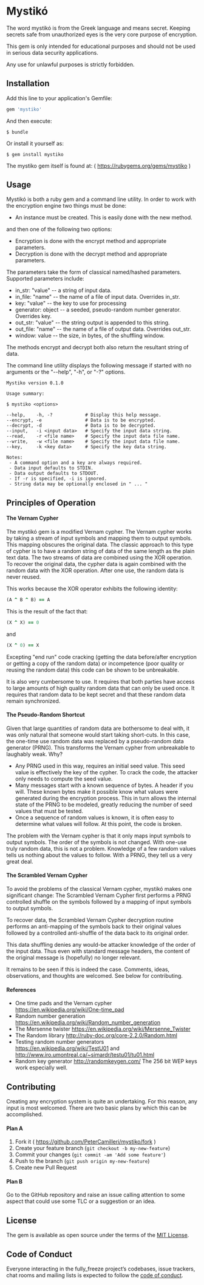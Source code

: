 # Mystik&oacute;

The word mystik&oacute; is from the Greek language and means secret. Keeping
secrets safe from unauthorized eyes is the very core purpose of encryption.

This gem is only intended for educational purposes and should not be used in
serious data security applications.

Any use for unlawful purposes is strictly forbidden.

## Installation

Add this line to your application's Gemfile:

```ruby
gem 'mystiko'
```

And then execute:

    $ bundle

Or install it yourself as:

    $ gem install mystiko

The mystiko gem itself is found at: ( https://rubygems.org/gems/mystiko )

## Usage

Mystik&oacute; is both a ruby gem and a command line utility. In order to work
with the encryption engine two things must be done:

 - An instance must be created. This is easily done with the new method.

and then one of the following two options:

 - Encryption is done with the encrypt method and appropriate parameters.
 - Decryption is done with the decrypt method and appropriate parameters.

The parameters take the form of classical named/hashed parameters. Supported
parameters include:

 - in_str: "value" -- a string of input data.
 - in_file: "name" -- the name of a file of input data. Overrides in_str.
 - key: "value" -- the key to use for processing
 - generator: object -- a seeded, pseudo-random number generator. Overrides key.
 - out_str: "value" -- the string output is appended to this string.
 - out_file: "name" -- the name of a file of output data. Overrides out_str.
 - window: value -- the size, in bytes, of the shuffling window.

The methods encrypt and decrypt both also return the resultant string of data.

The command line utility displays the following message if started with no
arguments or the "--help", "-h", or "-?" options.

    Mystiko version 0.1.0

    Usage summary:

    $ mystiko <options>

    --help,    -h, -?            # Display this help message.
    --encrypt, -e                # Data is to be encrypted.
    --decrypt, -d                # Data is to be decrypted.
    --input,   -i <input data>   # Specify the input data string.
    --read,    -r <file name>    # Specify the input data file name.
    --write,   -w <file name>    # Specify the input data file name.
    --key,     -k <key data>     # Specify the key data string.

    Notes:
     - A command option and a key are always required.
     - Data input defaults to STDIN.
     - Data output defaults to STDOUT.
     - If -r is specified, -i is ignored.
     - String data may be optionally enclosed in " ... "

## Principles of Operation

#### The Vernam Cypher

The mystik&oacute; gem is a modified Vernam cypher. The Vernam cypher works
by taking a stream of input symbols and mapping them to output symbols. This
mapping obscures the original data. The classic approach to this type of cypher
is to have a random string of data of the same length as the plain text data.
The two streams of data are combined using the XOR operation. To recover the
original data, the cypher data is again combined with the random data with the
XOR operation. After one use, the random data is never reused.

This works because the XOR operator exhibits the following identity:

```ruby
(A ^ B ^ B) == A
```
This is the result of the fact that:

```ruby
(X ^ X) == 0
```
and

```ruby
(X ^ 0) == X
```

Excepting "end run" code cracking (getting the data before/after encryption or
getting a copy of the random data) or incompetence (poor quality or reusing the
random data) this code can be shown to be unbreakable.

It is also very cumbersome to use. It requires that both parties have access to
large amounts of high quality random data that can only be used once. It
requires that random data to be kept secret and that these random data remain
synchronized.

#### The Pseudo-Random Shortcut

Given that large quantities of random data are bothersome to deal with, it was
only natural that someone would start taking short-cuts. In this case, the
one-time use random data was replaced by a pseudo-random data generator (PRNG).
This transforms the Vernam cypher from unbreakable to laughably weak. Why?

 - Any PRNG used in this way, requires an initial seed value. This seed value
is effectively the key of the cypher. To crack the code, the attacker only
needs to compute the seed value.
 - Many messages start with a known sequence of bytes. A header if you will.
These known bytes make it possible know what values were generated during the
encryption process. This in turn allows the internal state of the PRNG to be
modeled, greatly reducing the number of seed values that must be tested.
 - Once a sequence of random values is known, it is often easy to determine
what values will follow. At this point, the code is broken.

The problem with the Vernam cypher is that it only maps input symbols to
output symbols. The order of the symbols is not changed. With one-use truly
random data, this is not a problem. Knowledge of a few random values tells
us nothing about the values to follow. With a PRNG, they tell us a very great
deal.

#### The Scrambled Vernam Cypher

To avoid the problems of the classical Vernam cypher, mystik&oacute; makes one
significant change: The Scrambled Vernam Cypher first performs a PRNG
controlled shuffle on the symbols followed by a mapping of input symbols to
output symbols.

To recover data, the Scrambled Vernam Cypher decryption routine performs an
anti-mapping of the symbols back to their original values followed by a
controlled anti-shuffle of the data back to its original order.

This data shuffling denies any would-be attacker knowledge of the order of the
input data. Thus even with standard message headers, the content of the
original message is (hopefully) no longer relevant.

It remains to be seen if this is indeed the case. Comments, ideas,
observations, and thoughts are welcomed. See below for contributing.

#### References

- One time pads and the Vernam cypher https://en.wikipedia.org/wiki/One-time_pad
- Random number generation https://en.wikipedia.org/wiki/Random_number_generation
- The Mersenne twister  https://en.wikipedia.org/wiki/Mersenne_Twister
- The Random library http://ruby-doc.org/core-2.2.0/Random.html
- Testing random number generators https://en.wikipedia.org/wiki/TestU01 and
http://www.iro.umontreal.ca/~simardr/testu01/tu01.html
- Random key generator http://randomkeygen.com/ The 256 bit WEP keys work especially well.

## Contributing

Creating any encryption system is quite an undertaking. For this reason,
any input is most welcomed. There are two basic plans by which this can
be accomplished.

#### Plan A

1. Fork it ( https://github.com/PeterCamilleri/mystiko/fork )
2. Create your feature branch (`git checkout -b my-new-feature`)
3. Commit your changes (`git commit -am 'Add some feature'`)
4. Push to the branch (`git push origin my-new-feature`)
5. Create new Pull Request

#### Plan B

Go to the GitHub repository and raise an issue calling attention to some
aspect that could use some TLC or a suggestion or an idea.

## License

The gem is available as open source under the terms of the
[MIT License](./LICENSE.txt).

## Code of Conduct

Everyone interacting in the fully_freeze project’s codebases, issue trackers,
chat rooms and mailing lists is expected to follow the
[code of conduct](./CODE_OF_CONDUCT.md).
